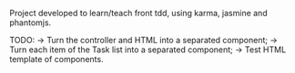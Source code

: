 Project developed to learn/teach front tdd, using karma, jasmine and phantomjs.

TODO:
  -> Turn the controller and HTML into a separated component;
  -> Turn each item of the Task list into a separated component;
  -> Test HTML template of components.
